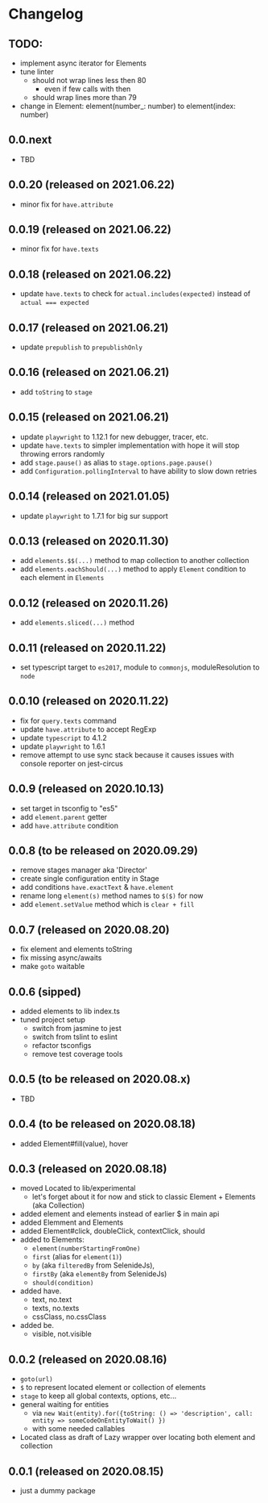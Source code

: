 # Changelog

## TODO:
- implement async iterator for Elements
- tune linter
  - should not wrap lines less then 80
    - even if few calls with then
  - should wrap lines more than 79
- change in Element: element(number_: number) to element(index: number)

## 0.0.next
- TBD

## 0.0.20 (released on 2021.06.22)
- minor fix for `have.attribute`

## 0.0.19 (released on 2021.06.22)
- minor fix for `have.texts`

## 0.0.18 (released on 2021.06.22)
- update `have.texts` to check for `actual.includes(expected)` instead of `actual === expected`

## 0.0.17 (released on 2021.06.21)
- update `prepublish` to `prepublishOnly`

## 0.0.16 (released on 2021.06.21)
- add `toString` to `stage`

## 0.0.15 (released on 2021.06.21)
- update `playwright` to 1.12.1 for new debugger, tracer, etc.
- update `have.texts` to simpler implementation with hope it will stop throwing errors randomly
- add `stage.pause()` as alias to `stage.options.page.pause()`
- add `Configuration.pollingInterval` to have ability to slow down retries

## 0.0.14 (released on 2021.01.05)
- update `playwright` to 1.7.1 for big sur support

## 0.0.13 (released on 2020.11.30)
- add `elements.$$(...)` method to map collection to another collection
- add `elements.eachShould(...)` method to apply `Element` condition to each element in `Elements`

## 0.0.12 (released on 2020.11.26)
- add `elements.sliced(...)` method

## 0.0.11 (released on 2020.11.22)
- set typescript target to `es2017`, module to `commonjs`, moduleResolution to `node`

## 0.0.10 (released on 2020.11.22)
- fix for `query.texts` command
- update `have.attribute` to accept RegExp
- update `typescript` to 4.1.2
- update `playwright` to 1.6.1
- remove attempt to use sync stack because it causes issues with console reporter on jest-circus

## 0.0.9 (released on 2020.10.13)
- set target in tsconfig to "es5"
- add `element.parent` getter
- add `have.attribute` condition

## 0.0.8 (to be released on 2020.09.29)
- remove stages manager aka 'Director'
- create single configuration entity in Stage
- add conditions `have.exactText` & `have.element`
- rename long `element(s)` method names to `$($)` for now
- add `element.setValue` method which is `clear + fill`

## 0.0.7 (released on 2020.08.20)
- fix element and elements toString
- fix missing async/awaits
- make `goto` waitable

## 0.0.6 (sipped)
- added elements to lib index.ts
- tuned project setup
  - switch from jasmine to jest
  - switch from tslint to eslint
  - refactor tsconfigs
  - remove test coverage tools

## 0.0.5 (to be released on 2020.08.x)
- TBD

## 0.0.4 (to be released on 2020.08.18)
- added Element#fill(value), hover

## 0.0.3 (released on 2020.08.18)
- moved Located to lib/experimental
  - let's forget about it for now and stick to classic Element + Elements (aka Collection)
- added element and elements instead of earlier $ in main api
- added Elemment and Elements
- added Element#click, doubleClick, contextClick, should
- added to Elements:
    - `element(numberStartingFromOne)`
    - `first` (alias for `element(1)`)
    - `by` (aka `filteredBy` from SelenideJs),
    - `firstBy` (aka `elementBy` from SelenideJs)
    - `should(condition)`
- added have.
  - text, no.text
  - texts, no.texts
  - cssClass, no.cssClass
- added be.
  - visible, not.visible

## 0.0.2 (released on 2020.08.16)
- `goto(url)`
- `$` to represent located element or collection of elements
- `stage` to keep all global contexts, options, etc...
- general waiting for entities
  - via `new Wait(entity).for({toString: () => 'description', call: entity => someCodeOnEntityToWait() })`
  - with some needed callables
- Located class as draft of Lazy wrapper over locating both element and collection

## 0.0.1 (released on 2020.08.15)
- just a dummy package

